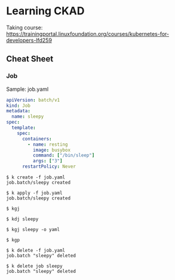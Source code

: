 # Learning CKAD
Taking course: https://trainingportal.linuxfoundation.org/courses/kubernetes-for-developers-lfd259

## Cheat Sheet

### Job

Sample: job.yaml

```yaml
apiVersion: batch/v1
kind: Job
metadata:
  name: sleepy
spec:
  template:
    spec:
      containers:
        - name: resting
          image: busybox
          command: ["/bin/sleep"]
          args: ["3"]
      restartPolicy: Never
```

```shell
$ k create -f job.yaml
job.batch/sleepy created

$ k apply -f job.yaml
job.batch/sleepy created

$ kgj

$ kdj sleepy

$ kgj sleepy -o yaml

$ kgp

$ k delete -f job.yaml
job.batch "sleepy" deleted

$ k delete job sleepy
job.batch "sleepy" deleted
```